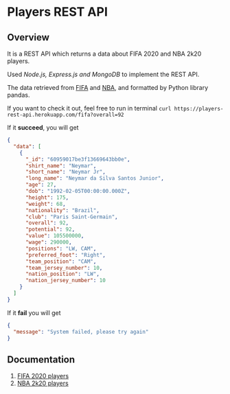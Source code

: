 # Players REST API
## Overview
It is a REST API which returns a data about FIFA 2020 and NBA 2k20 players.


Used *Node.js, Express.js and MongoDB* to implement the REST API.

The data retrieved from [FIFA](https://www.kaggle.com/stefanoleone992/fifa-20-complete-player-dataset) and [NBA](https://www.kaggle.com/isaienkov/nba2k20-player-dataset), and formatted by Python library pandas.

If you want to check it out, feel free to run in terminal ```curl https://players-rest-api.herokuapp.com/fifa?overall=92```

If it **succeed**, you will get 
```json
{
  "data": [
    {
      "_id": "60959017be3f13669643bb0e",
      "shirt_name": "Neymar",
      "short_name": "Neymar Jr",
      "long_name": "Neymar da Silva Santos Junior",
      "age": 27,
      "dob": "1992-02-05T00:00:00.000Z",
      "height": 175,
      "weight": 68,
      "nationality": "Brazil",
      "club": "Paris Saint-Germain",
      "overall": 92,
      "potential": 92,
      "value": 105500000,
      "wage": 290000,
      "positions": "LW, CAM",
      "preferred_foot": "Right",
      "team_position": "CAM",
      "team_jersey_number": 10,
      "nation_position": "LW",
      "nation_jersey_number": 10
    }
  ]
}
```
If it **fail** you will get
```json
{
  "message": "System failed, please try again"
}
```

## Documentation
1. [FIFA 2020 players](/docs/fifa.md)
2. [NBA 2k20 players](/docs/nba.md)
